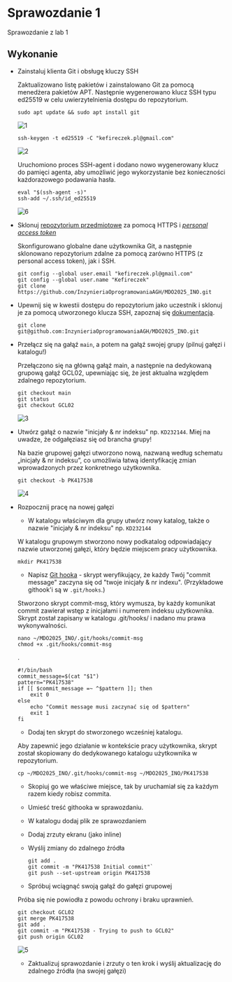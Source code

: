 # Sprawozdanie 1

Sprawozdanie z lab 1

## Wykonanie
-   Zainstaluj klienta Git i obsługę kluczy SSH
  
    Zaktualizowano listę pakietów i zainstalowano Git za pomocą menedżera pakietów APT. Następnie wygenerowano klucz SSH typu ed25519 w celu uwierzytelnienia dostępu do repozytorium.
  
		sudo apt update && sudo apt install git

	![1](https://github.com/user-attachments/assets/4bde0417-2e28-4136-9b57-680e366e29a6)

		ssh-keygen -t ed25519 -C "kefireczek.pl@gmail.com"

	![2](https://github.com/user-attachments/assets/76f9c0a6-1a94-4b16-a6a7-23eb0a1322d2)

  	Uruchomiono proces SSH-agent i dodano nowo wygenerowany klucz do pamięci agenta, aby umożliwić jego wykorzystanie bez konieczności każdorazowego podawania hasła.

		eval "$(ssh-agent -s)"
		ssh-add ~/.ssh/id_ed25519

	![6](https://github.com/user-attachments/assets/571f61d7-19b6-469e-8b8c-bc0f74d362e1)


-   Sklonuj [repozytorium przedmiotowe](https://github.com/InzynieriaOprogramowaniaAGH/MDO2025_INO) za pomocą HTTPS i [_personal access token_](https://docs.github.com/en/authentication/keeping-your-account-and-data-secure/managing-your-personal-access-tokens)

	Skonfigurowano globalne dane użytkownika Git, a następnie sklonowano repozytorium zdalne za pomocą zarówno HTTPS (z personal access token), jak i SSH.

		git config --global user.email "kefireczek.pl@gmail.com"
		git config --global user.name "Kefireczek"
		git clone https://github.com/InzynieriaOprogramowaniaAGH/MDO2025_INO.git

-   Upewnij się w kwestii dostępu do repozytorium jako uczestnik i sklonuj je za pomocą utworzonego klucza SSH, zapoznaj się [dokumentacją](https://docs.github.com/en/authentication/connecting-to-github-with-ssh/generating-a-new-ssh-key-and-adding-it-to-the-ssh-agent).
  
		git clone git@github.com:InzynieriaOprogramowaniaAGH/MDO2025_INO.git

-   Przełącz się na gałąź `main`, a potem na gałąź swojej grupy (pilnuj gałęzi i katalogu!)
  
	Przełączono się na główną gałąź main, a następnie na dedykowaną grupową gałąź GCL02, upewniając się, że jest aktualna względem zdalnego repozytorium.
  
		git checkout main
		git status
		git checkout GCL02

	![3](https://github.com/user-attachments/assets/d325b0af-57f4-476d-b48a-1551fdcd7305)


-   Utwórz gałąź o nazwie "inicjały & nr indeksu" np. `KD232144`. Miej na uwadze, że odgałęziasz się od brancha grupy!

	Na bazie grupowej gałęzi utworzono nową, nazwaną według schematu „inicjały & nr indeksu”, co umożliwia łatwą identyfikację zmian wprowadzonych przez konkretnego użytkownika.

		git checkout -b PK417538

	![4](https://github.com/user-attachments/assets/5e4f4ce1-97c1-4015-abab-82cd747fabed)

-   Rozpocznij pracę na nowej gałęzi
    -   W katalogu właściwym dla grupy utwórz nowy katalog, także o nazwie "inicjały & nr indeksu" np. `KD232144`

 	W katalogu grupowym stworzono nowy podkatalog odpowiadający nazwie utworzonej gałęzi, który będzie miejscem pracy użytkownika.

		mkdir PK417538

    -   Napisz [Git hooka](https://git-scm.com/book/en/v2/Customizing-Git-Git-Hooks) - skrypt weryfikujący, że każdy Twój "commit message" zaczyna się od "twoje inicjały & nr indexu". (Przykładowe githook'i są w `.git/hooks`.)
 
	Stworzono skrypt commit-msg, który wymusza, by każdy komunikat commit zawierał wstęp z inicjałami i numerem indeksu użytkownika. Skrypt został zapisany w katalogu .git/hooks/ i nadano mu prawa wykonywalności.


		nano ~/MDO2025_INO/.git/hooks/commit-msg
		chmod +x .git/hooks/commit-msg

	.

  		#!/bin/bash
		commit_message=$(cat "$1")
		pattern="PK417538"
		if [[ $commit_message =~ ^$pattern ]]; then
			exit 0
		else
			echo "Commit message musi zaczynać się od $pattern"
			exit 1
		fi

    -   Dodaj ten skrypt do stworzonego wcześniej katalogu.

 	Aby zapewnić jego działanie w kontekście pracy użytkownika, skrypt został skopiowany do dedykowanego katalogu użytkownika w repozytorium.
      
		cp ~/MDO2025_INO/.git/hooks/commit-msg ~/MDO2025_INO/PK417538

    -   Skopiuj go we właściwe miejsce, tak by uruchamiał się za każdym razem kiedy robisz commita.
    -   Umieść treść githooka w sprawozdaniu.
    -   W katalogu dodaj plik ze sprawozdaniem
    -   Dodaj zrzuty ekranu (jako inline)
    -   Wyślij zmiany do zdalnego źródła

			git add .
			git commit -m "PK417538 Initial commit"`
			git push --set-upstream origin PK417538

    -   Spróbuj wciągnąć swoją gałąź do gałęzi grupowej
 
	Próba się nie powiodła z powodu ochrony i braku uprawnień.

		git checkout GCL02
		git merge PK417538
		git add .
		git commit -m "PK417538 - Trying to push to GCL02"
		git push origin GCL02

	![5](https://github.com/user-attachments/assets/cac9969d-583d-47d3-8746-c76ff93231c9)

    -   Zaktualizuj sprawozdanie i zrzuty o ten krok i wyślij aktualizację do zdalnego źródła (na swojej gałęzi)
